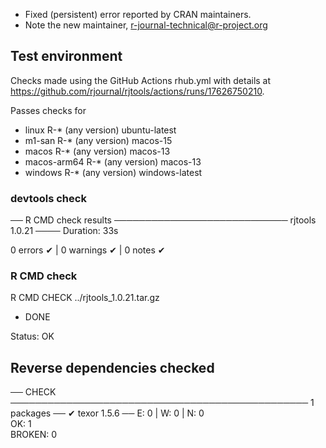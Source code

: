 - Fixed (persistent) error reported by CRAN maintainers. 
- Note the new maintainer, r-journal-technical@r-project.org

## Test environment

Checks made using the GitHub Actions rhub.yml with details at https://github.com/rjournal/rjtools/actions/runs/17626750210.

Passes checks for 

- linux          R-* (any version)                     ubuntu-latest
- m1-san         R-* (any version)                     macos-15
- macos          R-* (any version)                     macos-13
- macos-arm64    R-* (any version)                     macos-13
- windows        R-* (any version)                     windows-latest

### devtools check

── R CMD check results ──────────────────────────── rjtools 1.0.21 ────
Duration: 33s

0 errors ✔ | 0 warnings ✔ | 0 notes ✔

### R CMD check

R CMD CHECK ../rjtools_1.0.21.tar.gz 

* DONE

Status: OK

## Reverse dependencies checked
── CHECK ──────────────────────────────────────────────── 1 packages ──
✔ texor 1.5.6                            ── E: 0     | W: 0     | N: 0    
OK: 1                                                                
BROKEN: 0
